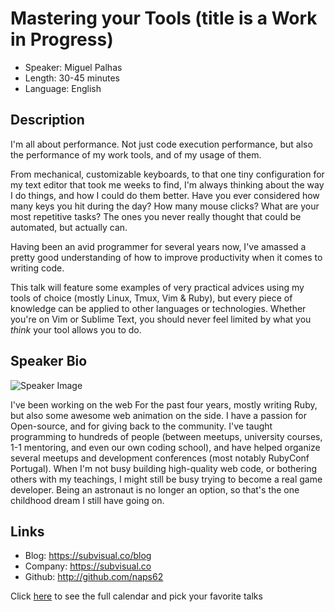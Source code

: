 # Mastering your Tools (title is a Work in Progress)

* Speaker: Miguel Palhas
* Length: 30-45 minutes
* Language: English

## Description

I'm all about performance. Not just code execution performance, but also the performance of my work tools, and of my usage of them.

From mechanical, customizable keyboards, to that one tiny configuration for my text editor that took me weeks to find, I'm always thinking about the way I do things, and how I could do them better.
Have you ever considered how many keys you hit during the day? How many mouse clicks? What are your most repetitive tasks? The ones you never really thought that could be automated, but actually can.

Having been an avid programmer for several years now, I've amassed a pretty good understanding of how to improve productivity when it comes to writing code.

This talk will feature some examples of very practical advices using my tools of choice (mostly Linux, Tmux, Vim & Ruby), but every piece of knowledge can be applied to other languages or technologies. Whether you're on Vim or Sublime Text, you should never feel limited by what you *think* your tool allows you to do.

## Speaker Bio

![Speaker Image](https://avatars2.githubusercontent.com/u/283819?v=3&s=400)

I've been working on the web For the past four years, mostly writing Ruby, but also some awesome web animation on the side.
I have a passion for Open-source, and for giving back to the community. I've taught programming to hundreds of people (between meetups, university courses, 1-1 mentoring, and even our own coding school), and have helped organize several meetups and development conferences (most notably RubyConf Portugal).
When I'm not busy building high-quality web code, or bothering others with my teachings, I might still be busy trying to become a real game developer. Being an astronaut is no longer an option, so that's the one childhood dream I still have going on.

## Links

* Blog: https://subvisual.co/blog
* Company: https://subvisual.co
* Github: http://github.com/naps62

Click [here][1] to see the full calendar and pick your favorite talks

[1]: https://pixels.camp/schedule/
